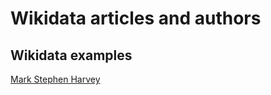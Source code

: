 # Wikidata articles and authors


## Wikidata examples

[Mark Stephen Harvey](https://tools.wmflabs.org/scholia/author/Q3294240)

